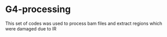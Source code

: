 # G4-processing
This set of codes was used to process bam files and extract regions which were damaged due to IR
